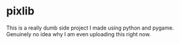 # pixlib
This is a really dumb side project I made using python and pygame. Genuinely no idea why I am even uploading this right now.

